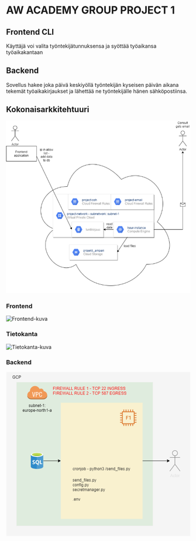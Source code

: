 # AW ACADEMY GROUP PROJECT 1

## Frontend CLI

Käyttäjä voi valita työntekijätunnuksensa ja syöttää työaikansa työaikakantaan

## Backend

Sovellus hakee joka päivä keskiyöllä työntekijän kyseisen päivän aikana tekemät työaikakirjaukset ja lähettää ne työntekijälle hänen sähköpostiinsa. 

## Kokonaisarkkitehtuuri
![Kokonaiskuva](https://github.com/hennahaa/academy-project-1/blob/main/project1_kokonaiskuva.drawio.png)

### Frontend
![Frontend-kuva](https://github.com/hennahaa/academy-project-1/tree/main/src/data/project1_sekvenssikaavio.drawio.png)

### Tietokanta
![Tietokanta-kuva](https://github.com/hennahaa/academy-project-1/tree/main/src/data/sql-database-draw.png)

### Backend
![Backend-kuva](https://github.com/hennahaa/academy-project-1/blob/main/terraform/backend.png)